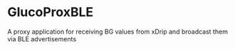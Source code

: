# GlucoProxBLE
A proxy application for receiving BG values from xDrip and broadcast them via BLE advertisements
